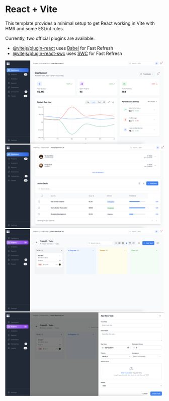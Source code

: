 # React + Vite

This template provides a minimal setup to get React working in Vite with HMR and some ESLint rules.

Currently, two official plugins are available:

- [@vitejs/plugin-react](https://github.com/vitejs/vite-plugin-react/blob/main/packages/plugin-react/README.md) uses [Babel](https://babeljs.io/) for Fast Refresh
- [@vitejs/plugin-react-swc](https://github.com/vitejs/vite-plugin-react-swc) uses [SWC](https://swc.rs/) for Fast Refresh
  <!-- EmailJS Template -->
  <!-- <div style="font-family: sans-serif;">
    {{message}}

    <div style="margin-top: 24px; padding-top: 24px; border-top: 1px solid #eee;">
      <p style="color: #666; font-size: 12px;">
        This email was sent from YourApp. If you didn't expect this email, please ignore it.
      </p>
    </div>
  </div> -->

![image1](./public/images/Screenshot1.png)
![image2](./public/images/Screenshot2.png)
![image3](./public/images/Screenshot3.png)
![image4](./public/images/Screenshot4.png)
